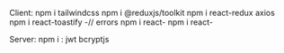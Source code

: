 Client:
npm i tailwindcss
npm i @reduxjs/toolkit
npm i react-redux axios
npm i react-toastify       -// errors
npm i react-
npm i react-


Server:
npm i : 
jwt
bcryptjs
